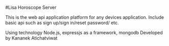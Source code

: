 #Lisa Horoscope Server

This is the web api application platform for any devices application.
Include basic api such as sign up/sign in/reset password/ etc. 

Using technology Node.js, expressjs as a framework, mongodb
Developed by Kananek Atichatviwat